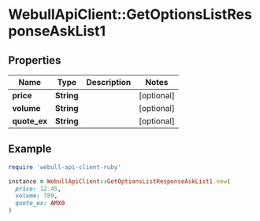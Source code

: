 # WebullApiClient::GetOptionsListResponseAskList1

## Properties

| Name | Type | Description | Notes |
| ---- | ---- | ----------- | ----- |
| **price** | **String** |  | [optional] |
| **volume** | **String** |  | [optional] |
| **quote_ex** | **String** |  | [optional] |

## Example

```ruby
require 'webull-api-client-ruby'

instance = WebullApiClient::GetOptionsListResponseAskList1.new(
  price: 12.45,
  volume: 789,
  quote_ex: AMX0
)
```

